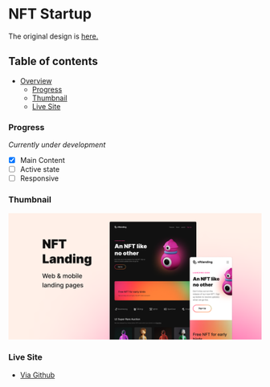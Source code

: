 # NFT Startup

The original design is [here.](https://www.figma.com/file/iBSfBXdbC7mdz46t709TD4/NFT-Startup-Landing-Page-(Copy)-(Community)-(Copy)?node-id=2%3A685)

## Table of contents

-   [Overview](#overview)
    -   [Progress](#progress)
    -   [Thumbnail](#thumbnail)
    -   [Live Site](#links)

### Progress

_Currently under development_

-   [x] Main Content
-   [ ] Active state
-   [ ] Responsive

### Thumbnail

![](https://raw.githubusercontent.com/putraprdn/nft-startup/5bb3e21fa906a207eea91035fb58313c839e0aa0/public/images/Thumbnail.png)

### Live Site

-   [Via Github](https://putraprdn.github.io/nft-startup/)
